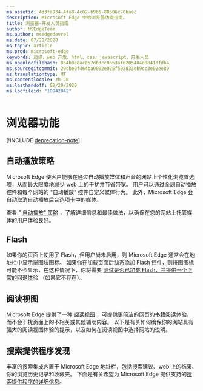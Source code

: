 ```yaml
---
ms.assetid: 4d3fa934-4fa8-4c02-b9b5-88506c76baac
description: Microsoft Edge 中的浏览器功能指南。
title: 浏览器-开发人员指南
author: MSEdgeTeam
ms.author: msedgedevrel
ms.date: 07/28/2020
ms.topic: article
ms.prod: microsoft-edge
keywords: 边缘、web 开发、html、css、javascript、开发人员
ms.openlocfilehash: 854b0e8ac057db3cc8b53af6205404d0841dfdb4
ms.sourcegitcommit: 29cbe0f464ba0092e025f502833eb9cc3e02ee89
ms.translationtype: MT
ms.contentlocale: zh-CN
ms.lasthandoff: 08/20/2020
ms.locfileid: "10942042"
---
```

# 浏览器功能  

[!INCLUDE [deprecation-note](../includes/legacy-edge-note.md)]  

## 自动播放策略  

 Microsoft Edge 使客户能够在通过自动播放媒体和声音的网站上个性化浏览首选项，从而最大限度地减少 web 上的干扰并节省带宽。  用户可以通过全局自动播放控件和每个网站的 "自动播放" 控件自定义媒体行为。  此外，Microsoft Edge 会自动取消自动播放后台选项卡中的媒体。  

查看 " [自动播放" 策略](./browser-features/autoplay-policies.md) ，了解详细信息和最佳做法，以确保在您的网站上托管媒体的用户体验良好。  

## Flash  

如果你的页面上使用了 Flash，但用户尚未启用，则 Microsoft Edge 通常会在地址栏中显示拼图块图标。  如果你在加载页面后动态添加 Flash 控件，则拼图图标可能不会显示，在这种情况下，你将需要 [测试是否已加载 Flash，并提供一个正常的回退体验](./browser-features/flash.md) （如果它不存在）。  

## 阅读视图  

Microsoft Edge 提供了一种 [阅读视图](./browser-features/reading-view.md) ，可提供更简洁的网页的书籍阅读体验，而不会干扰页面上的不相关或其他辅助内容。  以下是有关如何确保你的网站具有强大的阅读视图体验的提示，以及如何在阅读视图中选择网站的说明。  

## 搜索提供程序发现  

丰富的搜索集成内置于 Microsoft Edge 地址栏，包括搜索建议、web 上的结果、你的浏览历史记录和收藏夹。  下面是有关希望为 Microsoft Edge 提供支持的[搜索提供程序的详细信息](./browser-features/search-provider-discovery.md)。  

